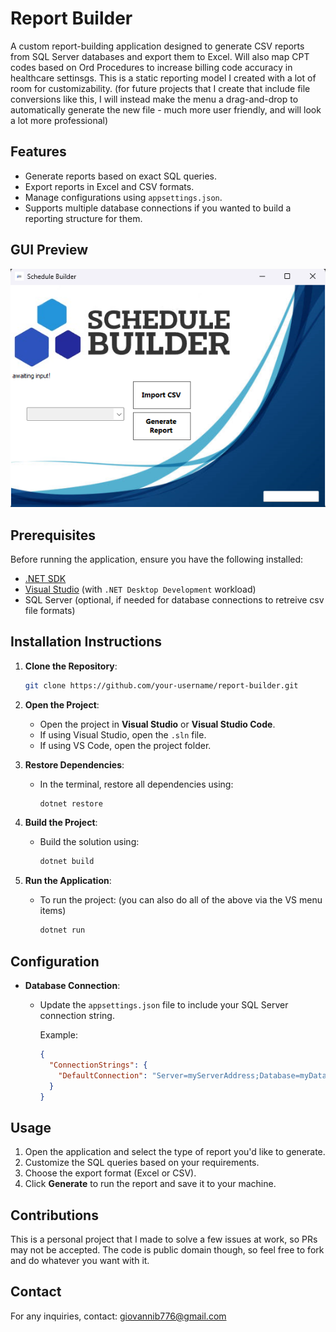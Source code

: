 # Report Builder

A custom report-building application designed to generate CSV reports from SQL Server databases and export them to Excel. Will also map CPT codes based on Ord Procedures to increase billing code accuracy in healthcare settinsgs. This is a static reporting model I created with a lot of room for customizability. (for future projects that I create that include file conversions like this, I will instead make the menu a drag-and-drop to automatically generate the new file - much more user friendly, and will look a lot more professional)

## Features

- Generate reports based on exact SQL queries.
- Export reports in Excel and CSV formats.
- Manage configurations using `appsettings.json`.
- Supports multiple database connections if you wanted to build a reporting structure for them.

## GUI Preview

![Report Builder GUI](ReportingTemplateProject1/gui-screenshot.png)

## Prerequisites

Before running the application, ensure you have the following installed:

- [.NET SDK](https://dotnet.microsoft.com/download)
- [Visual Studio](https://visualstudio.microsoft.com/) (with `.NET Desktop Development` workload)
- SQL Server (optional, if needed for database connections to retreive csv file formats)

## Installation Instructions 

1. **Clone the Repository**:
    ```bash
    git clone https://github.com/your-username/report-builder.git
    ```
2. **Open the Project**:
   - Open the project in **Visual Studio** or **Visual Studio Code**.
   - If using Visual Studio, open the `.sln` file.
   - If using VS Code, open the project folder.

3. **Restore Dependencies**:
   - In the terminal, restore all dependencies using:
     ```bash
     dotnet restore
     ```

4. **Build the Project**:
   - Build the solution using:
     ```bash
     dotnet build
     ```

5. **Run the Application**:
   - To run the project: (you can also do all of the above via the VS menu items)
     ```bash
     dotnet run
     ```

## Configuration

- **Database Connection**:
  - Update the `appsettings.json` file to include your SQL Server connection string.
  
    Example:
    ```json
    {
      "ConnectionStrings": {
        "DefaultConnection": "Server=myServerAddress;Database=myDataBase;User Id=myUsername;Password=myPassword;"
      }
    }
    ```

## Usage

1. Open the application and select the type of report you'd like to generate.
2. Customize the SQL queries based on your requirements.
3. Choose the export format (Excel or CSV).
4. Click **Generate** to run the report and save it to your machine.

## Contributions

This is a personal project that I made to solve a few issues at work, so PRs may not be accepted. The code is public domain though, so feel free to fork and do whatever you want with it.

## Contact

For any inquiries, contact: [giovannib776@gmail.com](mailto:giovannib776@gmail.com)

